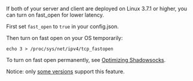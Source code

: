 If both of your server and client are deployed on Linux 3.7.1 or higher, you can turn on
fast_open for lower latency.

First set `fast_open` to `true` in your config.json.

Then turn on fast open on your OS temporarily:

    echo 3 > /proc/sys/net/ipv4/tcp_fastopen

To turn on fast open permanently, see [Optimizing Shadowsocks](https://github.com/shadowsocks/shadowsocks/wiki/Optimizing-Shadowsocks).

Notice: only [some versions](https://github.com/shadowsocks/shadowsocks/wiki/Feature-Comparison-across-Different-Versions) support this feature.